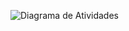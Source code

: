 ![Diagrama de Atividades](http://www.plantuml.com/plantuml/svg/https://raw.githubusercontent.com/rafa-alves6/Reclama.se-AOO/refs/heads/master/Diagramas/uml_AcivityDiagram.puml)

